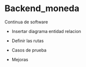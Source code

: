 # Backend_moneda
Continua de software

- Insertar diagrama entidad relacion

- Definir las rutas

- Casos de prueba

- Mejoras